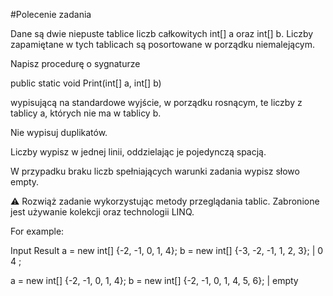 #Polecenie zadania 

Dane są dwie niepuste tablice liczb całkowitych int[] a oraz int[] b. Liczby zapamiętane w tych tablicach są posortowane w porządku niemalejącym.

Napisz procedurę o sygnaturze

public static void Print(int[] a, int[] b)

wypisującą na standardowe wyjście, w porządku rosnącym, te liczby z tablicy a, których nie ma w tablicy b.

Nie wypisuj duplikatów.

Liczby wypisz w jednej linii, oddzielając je pojedynczą spacją.

W przypadku braku liczb spełniających warunki zadania wypisz słowo empty.

⚠️ Rozwiąż zadanie wykorzystując metody przeglądania tablic. Zabronione jest używanie kolekcji oraz technologii LINQ.

For example:

Input	Result
a = new int[] {-2, -1, 0, 1, 4};
b = new int[] {-3, -2, -1, 1, 2, 3};
| 
0 4 ;

a = new int[] {-2, -1, 0, 1, 4};
b = new int[] {-2, -1, 0, 1, 4, 5, 6};
|
empty